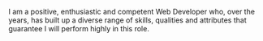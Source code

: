 I am a positive, enthusiastic and competent Web Developer who, over the years, has built up a diverse range of skills, qualities and attributes that guarantee I will perform highly in this role.
